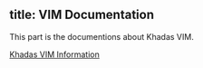 title: VIM Documentation
---

This part is the documentions about Khadas VIM.

[Khadas VIM Information](https://www.khadas.com/vim)

